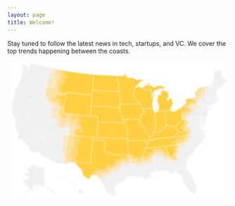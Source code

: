 ```yaml
---
layout: page
title: Welcome!
---
```


Stay tuned to follow the latest news in tech, startups, and VC. We cover the top trends happening between the coasts.

![Heartland](/img/heartland.png)

